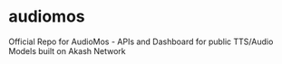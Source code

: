 # audiomos
Official Repo for AudioMos - APIs and Dashboard for public TTS/Audio Models built on Akash Network
